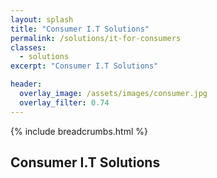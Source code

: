 ```yaml
---
layout: splash
title: "Consumer I.T Solutions"
permalink: /solutions/it-for-consumers
classes:
  - solutions
excerpt: "Consumer I.T Solutions"

header:
  overlay_image: /assets/images/consumer.jpg
  overlay_filter: 0.74
---
```



{% include breadcrumbs.html %}

## Consumer I.T Solutions